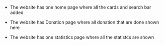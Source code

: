 * The website has one home page where all the cards and search bar added


* The website has Donation page where all donation that are done shown here
* The website has one statistics page where all the statistcs are shown